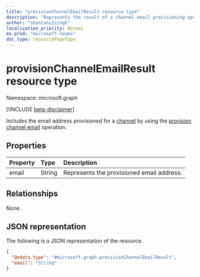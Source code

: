 ```yaml
---
title: "provisionChannelEmailResult resource type"
description: "Represents the result of a channel email provisioning operation."
author: "shantanu1singh"
localization_priority: Normal
ms.prod: "microsoft-teams"
doc_type: resourcePageType
---
```


# provisionChannelEmailResult resource type

Namespace: microsoft.graph

[!INCLUDE [beta-disclaimer](../../includes/beta-disclaimer.md)]

Includes the email address provisioned for a [channel](../resources/channel.md) by using the [provision channel email](..\api\channel-provisionemail.md) operation.

## Properties
| Property | Type   | Description                               |
| :------- | :----- | :---------------------------------------- |
| email    | String | Represents the provisioned email address. |

## Relationships
None.

## JSON representation
The following is a JSON representation of the resource.
<!-- {
  "blockType": "resource",
  "@odata.type": "microsoft.graph.provisionChannelEmailResult"
}
-->
``` json
{
  "@odata.type": "#microsoft.graph.provisionChannelEmailResult",
  "email": "String"
}
```
